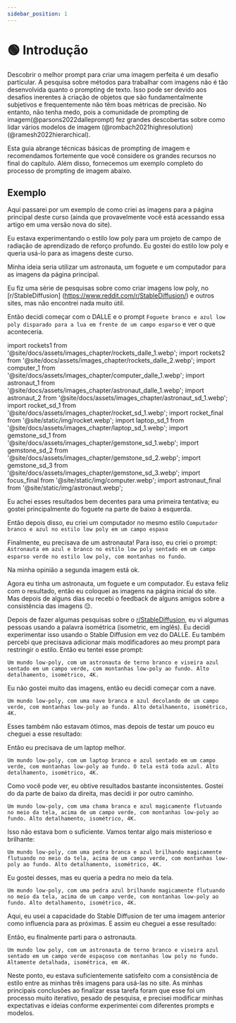 ```yaml
---
sidebar_position: 1
---
```


# 🟢 Introdução

Descobrir o melhor prompt para criar uma imagem perfeita é um desafio particular.
A pesquisa sobre métodos para trabalhar com imagens não é tão desenvolvida quanto o prompting de texto. Isso pode ser devido aos desafios inerentes à criação de objetos que são fundamentalmente subjetivos e frequentemente não têm boas métricas de precisão. No entanto, não tenha medo, pois a comunidade de prompting de imagem(@parsons2022dalleprompt) fez grandes descobertas sobre como lidar vários modelos de imagem (@rombach2021highresolution)(@ramesh2022hierarchical).

Esta guia abrange técnicas básicas de prompting de imagem e recomendamos fortemente que você considere os grandes recursos no final do capítulo. Além disso, fornecemos um exemplo completo do processo de prompting de imagem abaixo.

## Exemplo

Aqui passarei por um exemplo de como criei as imagens para a página principal deste curso (ainda que provavelmente você está acessando essa artigo em uma versão nova do site).

Eu estava experimentando o estilo low poly para um projeto de campo de radiação de aprendizado de reforço profundo. Eu gostei do estilo low poly e queria usá-lo para as imagens deste curso. 

Minha ideia seria utilizar um astronauta, um foguete e um computador para as imagens da página principal.

Eu fiz uma série de pesquisas sobre como criar imagens low poly, no [r/StableDiffusion] (https://www.reddit.com/r/StableDiffusion/) e outros sites, mas não encontrei nada muito útil.

Então decidi começar com o DALLE e o prompt `Foguete branco e azul low poly disparado para a lua em frente de um campo esparso` e ver o que aconteceria.

import rockets1 from '@site/docs/assets/images_chapter/rockets_dalle_1.webp';
import rockets2 from '@site/docs/assets/images_chapter/rockets_dalle_2.webp';
import computer_1 from '@site/docs/assets/images_chapter/computer_dalle_1.webp';
import astronaut_1 from '@site/docs/assets/images_chapter/astronaut_dalle_1.webp';
import astronaut_2 from '@site/docs/assets/images_chapter/astronaut_sd_1.webp';
import rocket_sd_1 from '@site/docs/assets/images_chapter/rocket_sd_1.webp';
import rocket_final from '@site/static/img/rocket.webp';
import laptop_sd_1 from '@site/docs/assets/images_chapter/laptop_sd_1.webp';
import gemstone_sd_1 from '@site/docs/assets/images_chapter/gemstone_sd_1.webp';
import gemstone_sd_2 from '@site/docs/assets/images_chapter/gemstone_sd_2.webp';
import gemstone_sd_3 from '@site/docs/assets/images_chapter/gemstone_sd_3.webp';
import focus_final from '@site/static/img/computer.webp';
import astronaut_final from '@site/static/img/astronaut.webp';

<div style={{textAlign: 'center'}}>
  <LazyLoadImage src={rockets1} style={{width: "750px"}} />
</div>


<div style={{textAlign: 'center'}}>
  <LazyLoadImage src={rockets2} style={{width: "750px"}} />
</div>

Eu achei esses resultados bem decentes para uma primeira tentativa; eu gostei principalmente do foguete na parte de baixo à esquerda.

Então depois disso, eu criei um computador no mesmo estilo `Computador branco e azul no estilo low poly em um campo espaso`

<div style={{textAlign: 'center'}}>
  <LazyLoadImage src={computer_1} style={{width: "750px"}} />
</div>

Finalmente, eu precisava de um astronauta! Para isso, eu criei o prompt: `Astronauta em azul e branco no estilo low poly sentado em um campo esparso verde no estilo low poly, com montanhas no fundo`. 

<div style={{textAlign: 'center'}}>
  <LazyLoadImage src={astronaut_1} style={{width: "750px"}} />
</div>

Na minha opinião a segunda imagem está ok. 

Agora eu tinha um astronauta, um foguete e um computador. Eu estava feliz com o resultado, então eu coloquei as imagens na página inicial do site. Mas depois de alguns dias eu recebi o feedback de alguns amigos sobre a consistência das imagens 😔.

Depois de fazer algumas pesquisas sobre o [r/StableDiffusion](https://www.reddit.com/r/StableDiffusion/), eu vi algumas pessoas usando a palavra isométrica (isometric, em inglês). Eu decidi experimentar isso usando o Stable Diffusion em vez do DALLE. Eu também percebi que precisava adicionar mais modificadores ao meu prompt para restringir o estilo. Então eu tentei esse prompt:

`Um mundo low-poly, com um astronauta de terno branco e viseira azul sentado em um campo verde, com montanhas low-poly ao fundo. Alto detalhamento, isométrico, 4K.`

<div style={{textAlign: 'center'}}>
  <LazyLoadImage src={astronaut_2} style={{width: "250px"}} />
</div>

Eu não gostei muito das imagens, então eu decidi começar com a nave.

`Um mundo low-poly, com uma nave branca e azul decolando de um campo verde, com montanhas low-poly ao fundo. Alto detalhamento, isométrico, 4K.`

<div style={{textAlign: 'center'}}>
  <LazyLoadImage src={rocket_sd_1} style={{width: "250px"}} />
</div>


Esses também não estavam ótimos, mas depois de testar um pouco eu cheguei a esse resultado:

<div style={{textAlign: 'center'}}>
  <LazyLoadImage src={rocket_final} style={{width: "250px"}} />
</div>

Então eu precisava de um laptop melhor.

`Um mundo low-poly, com um laptop branco e azul sentado em um campo verde, com montanhas low-poly ao fundo. O tela está toda azul. Alto detalhamento, isométrico, 4K.`

<div style={{textAlign: 'center'}}>
  <LazyLoadImage src={laptop_sd_1} style={{width: "250px"}} />
</div>

Como você pode ver, eu obtive resultados bastante inconsistentes. Gostei do da parte de baixo da direita, mas decidi ir por outro caminho.

`Um mundo low-poly, com uma chama branca e azul magicamente flutuando no meio da tela, acima de um campo verde, com montanhas low-poly ao fundo. Alto detalhamento, isométrico, 4K.`

<div style={{textAlign: 'center'}}>
  <LazyLoadImage src={gemstone_sd_1} style={{width: "250px"}} />
</div>

Isso não estava bom o suficiente. Vamos tentar algo mais misterioso e brilhante:

`Um mundo low-poly, com uma pedra branca e azul brilhando magicamente flutuando no meio da tela, acima de um campo verde, com montanhas low-poly ao fundo. Alto detalhamento, isométrico, 4K.`

<div style={{textAlign: 'center'}}>
  <LazyLoadImage src={gemstone_sd_2} style={{width: "250px"}} />
</div>

Eu gostei desses, mas eu queria a pedra no meio da tela.

`Um mundo low-poly, com uma pedra azul brilhando magicamente flutuando no meio da tela, acima de um campo verde, com montanhas low-poly ao fundo. Alto detalhamento, isométrico, 4K.`

<div style={{textAlign: 'center'}}>
  <LazyLoadImage src={gemstone_sd_3} style={{width: "250px"}} />
</div>

Aqui, eu usei a capacidade do Stable Diffusion de ter uma imagem anterior como influencia para as próximas. E assim eu cheguei a esse resultado:

<div style={{textAlign: 'center'}}>
  <LazyLoadImage src={focus_final} style={{width: "250px"}} />
</div>

Então, eu finalmente parti para o astronauta.

`Um mundo low poly, com um astronauta de terno branco e viseira azul sentado em um campo verde espaçoso com montanhas low poly no fundo. Altamente detalhada, isométrica, em 4K.`

<div style={{textAlign: 'center'}}>
  <LazyLoadImage src={astronaut_final} style={{width: "250px"}} />
</div>

Neste ponto, eu estava suficientemente satisfeito com a consistência de estilo entre as minhas três imagens para usá-las no site. As minhas principais conclusões ao finalizar essa tarefa foram que esse foi um processo muito iterativo, pesado de pesquisa, e precisei modificar minhas expectativas e ideias conforme experimentei com diferentes prompts e modelos.
